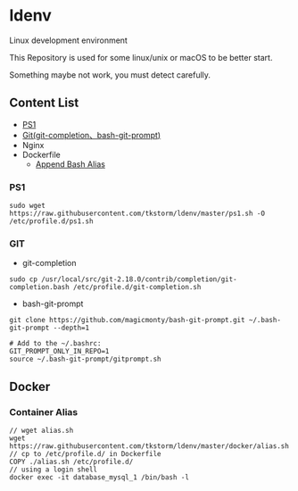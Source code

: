# ldenv
Linux development environment

This Repository is used for some linux/unix or macOS to be better start.

Something maybe not work, you must detect carefully.

## Content List
- [PS1](#ps1)
- [Git(git-completion、bash-git-prompt)](#git)
- Nginx
- Dockerfile
    - [Append Bash Alias](https://github.com/tkstorm/ldenv/tree/master/docker) 

### PS1
```
sudo wget https://raw.githubusercontent.com/tkstorm/ldenv/master/ps1.sh -O /etc/profile.d/ps1.sh
```

### GIT 
- git-completion

```
sudo cp /usr/local/src/git-2.18.0/contrib/completion/git-completion.bash /etc/profile.d/git-completion.sh
```

- bash-git-prompt
```
git clone https://github.com/magicmonty/bash-git-prompt.git ~/.bash-git-prompt --depth=1

# Add to the ~/.bashrc:
GIT_PROMPT_ONLY_IN_REPO=1
source ~/.bash-git-prompt/gitprompt.sh
```

## Docker

### Container Alias
```
// wget alias.sh
wget https://raw.githubusercontent.com/tkstorm/ldenv/master/docker/alias.sh
// cp to /etc/profile.d/ in Dockerfile
COPY ./alias.sh /etc/profile.d/
// using a login shell
docker exec -it database_mysql_1 /bin/bash -l
```
